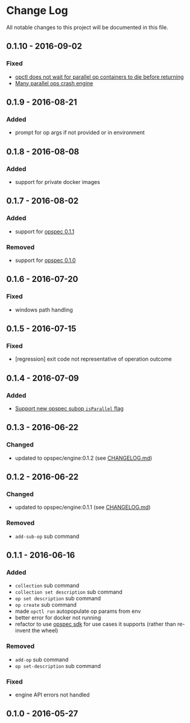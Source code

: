 # Change Log
All notable changes to this project will be documented in this file.

## 0.1.10 - 2016-09-02
### Fixed
- [opctl does not wait for parallel op containers to die before returning](https://github.com/opspec-io/cli/issues/8)
- [Many parallel ops crash engine](https://github.com/opspec-io/engine/issues/17)

## 0.1.9 - 2016-08-21
### Added
- prompt for op args if not provided or in environment

## 0.1.8 - 2016-08-08
### Added
- support for private docker images

## 0.1.7 - 2016-08-02
### Added
- support for [opspec 0.1.1](https://opspec.io)

### Removed
- support for [opspec 0.1.0](https://opspec.io)

## 0.1.6 - 2016-07-20
### Fixed
- windows path handling

## 0.1.5 - 2016-07-15
### Fixed
- [regression] exit code not representative of operation outcome

## 0.1.4 - 2016-07-09
### Added
- [Support new opspec subop `isParallel` flag](https://github.com/opspec-io/engine/issues/11)

## 0.1.3 - 2016-06-22
### Changed
- updated to opspec/engine:0.1.2 (see [CHANGELOG.md](https://github.com/opspec-io/engine/tree/0.1.2/CHANGELOG.md))

## 0.1.2 - 2016-06-22
### Changed
- updated to opspec/engine:0.1.1 (see [CHANGELOG.md](https://github.com/opspec-io/engine/tree/0.1.1/CHANGELOG.md))

### Removed
- `add-sub-op` sub command

## 0.1.1 - 2016-06-16
### Added
- `collection` sub command
- `collection set description` sub command
- `op set description` sub command
- `op create` sub command
- made `opctl run` autopopulate op params from env
- better error for docker not running
- refactor to use [opspec sdk](https://github.com/opspec-io/sdk-golang) for use cases it supports (rather than re-invent the wheel)

### Removed
- `add-op` sub command
- `op set-description` sub command

### Fixed
- engine API errors not handled

## 0.1.0 - 2016-05-27
